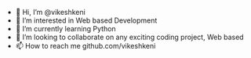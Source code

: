 - 👋 Hi, I’m @vikeshkeni
- 👀 I’m interested in Web based Development
- 🌱 I’m currently learning Python
- 💞️ I’m looking to collaborate on any exciting coding project, Web based
- 📫 How to reach me github.com/vikeshkeni

<!---
vikeshkeni/vikeshkeni is a ✨ special ✨ repository because its `README.md` (this file) appears on your GitHub profile.
You can click the Preview link to take a look at your changes.
--->

